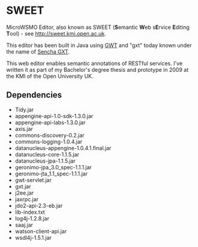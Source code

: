 # SWEET

MicroWSMO Editor, also known as SWEET (**S**emantic **W**eb s**E**rvice **E**diting **T**ool) - see http://sweet.kmi.open.ac.uk.

This editor has been built in Java using [GWT](http://www.gwtproject.org/) and "gxt" today known under the name of [Sencha GXT](https://www.sencha.com/products/gxt/).

This web editor enables semantic annotations of RESTful services. I've written it as part of my Bachelor's degree thesis and prototype in 2009 at the KMI of the Open University UK.

## Dependencies

* Tidy.jar
* appengine-api-1.0-sdk-1.3.0.jar
* appengine-api-labs-1.3.0.jar
* axis.jar
* commons-discovery-0.2.jar
* commons-logging-1.0.4.jar
* datanucleus-appengine-1.0.4.1.final.jar
* datanucleus-core-1.1.5.jar
* datanucleus-jpa-1.1.5.jar
* geronimo-jpa_3.0_spec-1.1.1.jar
* geronimo-jta_1.1_spec-1.1.1.jar
* gwt-servlet.jar
* gxt.jar
* j2ee.jar
* jaxrpc.jar
* jdo2-api-2.3-eb.jar
* lib-index.txt
* log4j-1.2.8.jar
* saaj.jar
* watson-client-api.jar
* wsdl4j-1.5.1.jar
